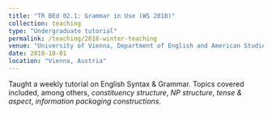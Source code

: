 ```yaml
---
title: "TR BEd 02.1: Grammar in Use (WS 2018)"
collection: teaching
type: "Undergraduate tutorial"
permalink: /teaching/2018-winter-teaching
venue: "University of Vienna, Department of English and American Studies"
date: 2018-10-01
location: "Vienna, Austria"
---
```


Taught a weekly tutorial on English Syntax & Grammar. Topics covered included, among others, _constituency structure_, _NP structure_, _tense & aspect_, _information packaging constructions_.

